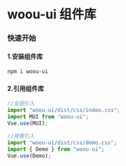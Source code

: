 # woou-ui 组件库

### 快速开始

#### 1.安装组件库

```bash
npm i woou-ui
```

#### 2.引用组件库

```javascript
//全部引入
import "woou-ui/dist/css/index.css";
import MUI from "woou-ui";
Vue.use(MUI);

//按需引入
import "woou-ui/dist/css/demo.css";
import { Demo } from "woou-ui";
Vue.use(Demo);
```
